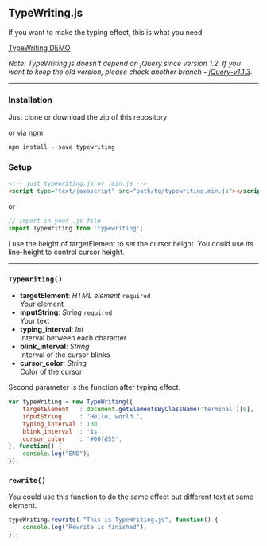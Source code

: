 ## TypeWriting.js

If you want to make the typing effect, this is what you need.

[TypeWriting DEMO](http://github.eddiewen.me/TypeWriting.js/)

_Note: TypeWriting.js doesn't depend on jQuery since version 1.2. If you want to keep the old version, please check another branch - [jQuery-v1.1.3](https://github.com/EddieWen-Taiwan/TypeWriting.js/tree/jQuery-v1.1.3)._

----
### Installation

Just clone or download the zip of this repository

or via [npm](https://www.npmjs.com/package/typewriting):

~~~shell
npm install --save typewriting
~~~

### Setup

~~~html
<!-- just typewriting.js or .min.js -->
<script type="text/javascript" src="path/to/typewriting.min.js"></script>
~~~

or

~~~javascript
// import in your .js file
import TypeWriting from 'typewriting';
~~~

I use the height of targetElement to set the cursor height. You could use its line-height to control cursor height.

----

### `TypeWriting()`

* __targetElement__: _HTML element_ `required`  
Your element
* __inputString__: _String_ `required`  
Your text
* __typing_interval__: _Int_  
Interval between each character
* __blink_interval__: _String_  
Interval of the cursor blinks
* __cursor_color__: _String_  
Color of the cursor

Second parameter is the function after typing effect.

~~~javascript
var typeWriting = new TypeWriting({
	targetElement	: document.getElementsByClassName('terminal')[0],
	inputString		: 'Hello, world.',
	typing_interval	: 130,
	blink_interval	: '1s',
	cursor_color	: '#00fd55',
}, function() {
	console.log("END");
});
~~~

### `rewrite()`

You could use this function to do the same effect but different text at same element.

~~~javascript
typeWriting.rewrite( "This is TypeWriting.js", function() {
	console.log("Rewrite is finished");
});
~~~
